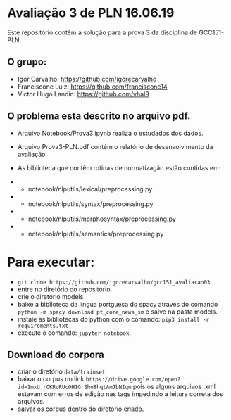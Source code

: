 # Avaliação 3 de PLN 16.06.19
Este repositório contêm a solução para a prova 3 da disciplina de GCC151-PLN.

## O grupo:
- Igor Carvalho: https://github.com/igorecarvalho
- Franciscone Luiz: https://github.com/franciscone14
- Victor Hugo Landin: https://github.com/vhal9

## O problema esta descrito no arquivo pdf.
- Arquivo Notebook/Prova3.ipynb realiza o estudados dos dados.
- Arquivo Prova3-PLN.pdf contém o relatório de desenvolvimento da avaliação.

- As biblioteca que contêm rotinas de normatização estão contidas em:
- - notebook/nlputils/lexical/preprocessing.py
- - notebook/nlputils/syntax/preprocessing.py
- - notebook/nlputils/morphosyntax/preprocessing.py
- - notebook/nlputils/semantics/preprocessing.py

# Para executar:
- ```git clone https://github.com/igorecarvalho/gcc151_avaliacao03```
- entre no diretório do repositório.
- crie o diretório models
- baixe a biblioteca da língua portguesa do spacy através do comando ```python -m spacy download pt_core_news_sm``` e salve na pasta models.
- instale as bibliotecas do python com o comando: ```pip3 install -r requirements.txt```
- execute o comando: ```jupyter notebook```.

## Download do corpora
- criar o diretório ```data/trainset```
- baixar o corpus no link ```https://drive.google.com/open?id=1mxU_rCKRoRUcOH1GrSho8hqtAmJbNIqm``` pois os alguns arquivos .xml estavam com erros de edição nas tags impedindo a leitura correta dos arquivos.
- salvar os corpus dentro do diretório criado.